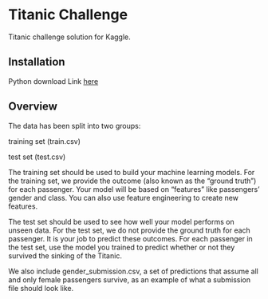 # Titanic Challenge
Titanic challenge solution for Kaggle.

## Installation

Python download Link [here](https://www.python.org/downloads/)

## Overview
The data has been split into two groups:<br>

training set (train.csv)<br>

test set (test.csv)<br>

The training set should be used to build your machine learning models. For the training set, we provide the outcome (also known as the “ground truth”) for each passenger. Your model will be based on “features” like passengers’ gender and class. You can also use feature engineering to create new features.<br>

The test set should be used to see how well your model performs on unseen data. For the test set, we do not provide the ground truth for each passenger. It is your job to predict these outcomes. For each passenger in the test set, use the model you trained to predict whether or not they survived the sinking of the Titanic.<br>

We also include gender_submission.csv, a set of predictions that assume all and only female passengers survive, as an example of what a submission file should look like.
